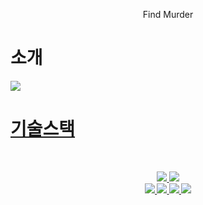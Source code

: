 <p align="center">
 Find Murder
</p>

# <strong>소개
<a href="https:www.notion.so/Find-murder-919db29b63634b1f86fdbacb53ee885c"><img src="https://img.shields.io/badge/Notion-%23000000.svg?style=for-the-badge&logo=notion&logoColor=white&link=https://balanced-desk-3a4.notion.site/EYAGI-06e6113484324fe8ba37ec83e5e70b8d/"/>
# <strong>기술스택
<br/>
<p align="center">
<img src="https://img.shields.io/badge/Javascript-F7DF1E?style=&logo=TS&logoColor=white"/> 
 <img src="https://img.shields.io/badge/Visual Studio Code-007ACC?style=&logo=Visual Studio Code&logoColor=white"/>
<br/>
<img src="https://img.shields.io/badge/React-61DAFB?style=&logo=React&logoColor=white"/>
<img src="https://img.shields.io/badge/CSS-1572B6?style=&logo=CSS3&logoColor=white"/>
<img src="https://img.shields.io/badge/styled-components-DB7093?style=&logo=styled-components&logoColor=white"/>
 <img src="https://img.shields.io/badge/GitHub-181717?style=&logo=GitHub&logoColor=white"/> 
</p>
